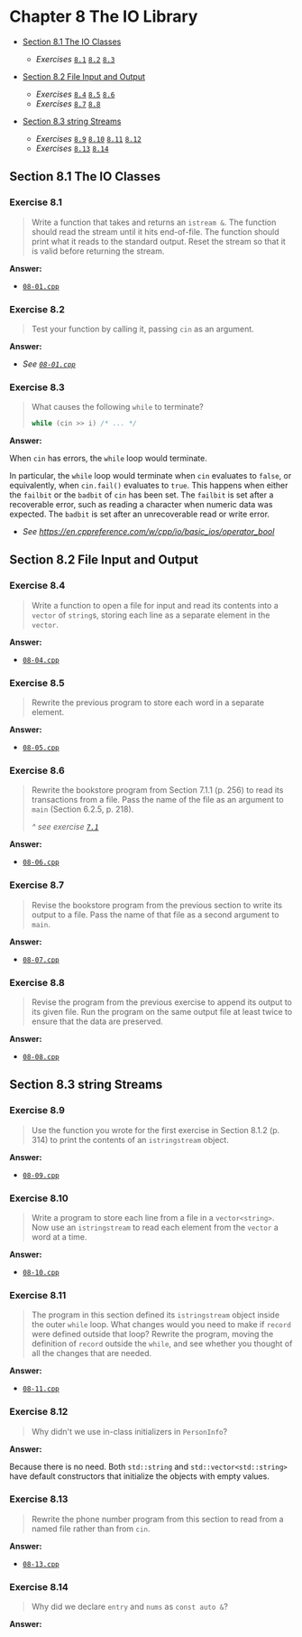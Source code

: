# Chapter 8 The IO Library

- [Section 8.1 The IO Classes](#section-81-the-io-classes)
  - *Exercises* [`8.1`](#exercise-81) [`8.2`](#exercise-82) [`8.3`](#exercise-83)

- [Section 8.2 File Input and Output](#section-82-file-input-and-output)
  - *Exercises* [`8.4`](#exercise-84) [`8.5`](#exercise-85) [`8.6`](#exercise-86)
  - *Exercises* [`8.7`](#exercise-87) [`8.8`](#exercise-88)

- [Section 8.3 string Streams](#section-83-string-streams)
  - *Exercises* [`8.9`](#exercise-89) [`8.10`](#exercise-810) [`8.11`](#exercise-811) [`8.12`](#exercise-812)
  - *Exercises* [`8.13`](#exercise-813) [`8.14`](#exercise-814)

## Section 8.1 The IO Classes

### Exercise 8.1

> Write a function that takes and returns an `istream &`. The function should read the stream until it hits end-of-file. The function should print what it reads to the standard output. Reset the stream so that it is valid before returning the stream.

**Answer:**

- [`08-01.cpp`](08-01.cpp)

### Exercise 8.2

> Test your function by calling it, passing `cin` as an argument.

**Answer:**

- *See [`08-01.cpp`](08-01.cpp)*

### Exercise 8.3

> What causes the following `while` to terminate?
>
> ```c++
> while (cin >> i) /* ... */
> ```

**Answer:**

When `cin` has errors, the `while` loop would terminate.

In particular, the `while` loop would terminate when `cin` evaluates to `false`, or equivalently, when `cin.fail()` evaluates to `true`. This happens when either the `failbit` or the `badbit` of `cin` has been set. The `failbit` is set after a recoverable error, such as reading a character when numeric data was expected. The `badbit` is set after an unrecoverable read or write error.

- *See https://en.cppreference.com/w/cpp/io/basic_ios/operator_bool*

## Section 8.2 File Input and Output

### Exercise 8.4

> Write a function to open a file for input and read its contents into a `vector` of `string`s, storing each line as a separate element in the `vector`.

**Answer:**

- [`08-04.cpp`](08-04.cpp)

### Exercise 8.5

> Rewrite the previous program to store each word in a separate element.

**Answer:**

- [`08-05.cpp`](08-05.cpp)

### Exercise 8.6

> Rewrite the bookstore program from Section 7.1.1 (p. 256) to read its transactions from a file. Pass the name of the file as an argument to `main` (Section 6.2.5, p. 218).
>
> *^ see exercise [`7.1`](../07-classes/README.md#exercise-71)*

**Answer:**

- [`08-06.cpp`](08-06.cpp)

### Exercise 8.7

> Revise the bookstore program from the previous section to write its output to a file. Pass the name of that file as a second argument to `main`.

**Answer:**

- [`08-07.cpp`](08-07.cpp)

### Exercise 8.8

> Revise the program from the previous exercise to append its output to its given file. Run the program on the same output file at least twice to ensure that the data are preserved.

**Answer:**

- [`08-08.cpp`](08-08.cpp)

## Section 8.3 string Streams

### Exercise 8.9

> Use the function you wrote for the first exercise in Section 8.1.2 (p. 314) to print the contents of an `istringstream` object.

**Answer:**

- [`08-09.cpp`](08-09.cpp)

### Exercise 8.10

> Write a program to store each line from a file in a `vector<string>`. Now use an `istringstream` to read each element from the `vector` a word at a time.

**Answer:**

- [`08-10.cpp`](08-10.cpp)

### Exercise 8.11

> The program in this section defined its `istringstream` object inside the outer `while` loop. What changes would you need to make if `record` were defined outside that loop? Rewrite the program, moving the definition of `record` outside the `while`, and see whether you thought of all the changes that are needed.

**Answer:**

- [`08-11.cpp`](08-11.cpp)

### Exercise 8.12

> Why didn't we use in-class initializers in `PersonInfo`?

**Answer:**

Because there is no need. Both `std::string` and `std::vector<std::string>` have default constructors that initialize the objects with empty values.

### Exercise 8.13

> Rewrite the phone number program from this section to read from a named file rather than from `cin`.

**Answer:**

- [`08-13.cpp`](08-13.cpp)

### Exercise 8.14

> Why did we declare `entry` and `nums` as `const auto &`?

**Answer:**

